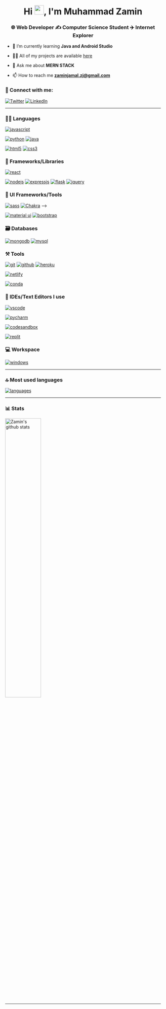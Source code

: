 <!--
**mz-pixel/mz-pixel** is a ✨ _special_ ✨ repository because its `README.md` (this file) appears on your GitHub profile.

Here are some ideas to get you started:

- 🔭 I’m currently working on ...
- 🌱 I’m currently learning ...
- 👯 I’m looking to collaborate on ...
- 🤔 I’m looking for help with ...
- 💬 Ask me about ...
- 📫 How to reach me: ...
- 😄 Pronouns: ...
- ⚡ Fun fact: ...
-->

<h1 align="center">Hi <a href="https://github.com/mz-pixel"><img src="https://raw.githubusercontent.com/MartinHeinz/MartinHeinz/master/wave.gif" width="30"></a>, I'm Muhammad Zamin</h1>
<h3 align="center">🌐 Web Developer ✍️ Computer Science Student ✈️ Internet Explorer</h3>

- 🌱 I’m currently learning **Java and Android Studio**

- 👨‍💻 All of my projects are available [here](https://mzamin.netlify.app/)

- 💬 Ask me about **MERN STACK**

- 📫 How to reach me **zaminjamal.zj@gmail.com**

### 🤝 Connect with me:

<!-- [![Portfolio](https://img.shields.io/badge/Portfolio-000000?style=for-the-badge&logo=Portfolio&logoColor=white)](https://github.com/mz-pixel) -->

[![Twitter](https://img.shields.io/badge/Twitter-1DA1F2?style=for-the-badge&logo=twitter&logoColor=white)](https://twitter.com/zaminjamal)
[![LinkedIn](https://img.shields.io/badge/LinkedIn-0077B5?style=for-the-badge&logo=linkedin&logoColor=white)](https://www.linkedin.com/in/muhammad-zamin-4b4998209/)

---

### 🧑‍💻 Languages

[![javascript](https://img.shields.io/badge/JavaScript-323330?style=for-the-badge&logo=javascript&logoColor=F7DF1E)](https://github.com/mz-pixel)

<!-- [![TypeScript](https://img.shields.io/badge/TypeScript-007ACC?style=for-the-badge&logo=typescript&logoColor=white)](https://github.com/mz-pixel) -->

[![python](https://img.shields.io/badge/Python-FFD43B?style=for-the-badge&logo=python&logoColor=darkgreen)](https://github.com/mz-pixel)
[![java](https://img.shields.io/badge/Java-ED8B00?style=for-the-badge&logo=java&logoColor=white)](https://github.com/mz-pixel)

<!-- [![c++](https://img.shields.io/badge/C%2B%2B-00599C?style=for-the-badge&logo=c%2B%2B&logoColor=white)](https://github.com/mz-pixel) -->

[![html5](https://img.shields.io/badge/HTML5-E34F26?style=for-the-badge&logo=html5&logoColor=white)](https://github.com/mz-pixel)
[![css3](https://img.shields.io/badge/CSS3-1572B6?style=for-the-badge&logo=css3&logoColor=white)](https://github.com/mz-pixel)

<!-- [![plsql](https://img.shields.io/badge/PLSQL-F80000?style=for-the-badge&logo=oracle&logoColor=black)](https://github.com/mz-pixel)
[![sqlite](https://img.shields.io/badge/SQLite-07405E?style=for-the-badge&logo=sqlite&logoColor=white)](https://github.com/mz-pixel) -->

### 🧩 Frameworks/Libraries

[![react](https://img.shields.io/badge/React-20232A?style=for-the-badge&logo=react&logoColor=61DAFB)](https://github.com/mz-pixel)

<!-- [![nextjs](https://img.shields.io/badge/Next-black?style=for-the-badge&logo=next.js&logoColor=white)](https://github.com/mz-pixel) -->

[![nodejs](https://img.shields.io/badge/Node.js-339933?style=for-the-badge&logo=nodedotjs&logoColor=white)](https://github.com/mz-pixel)
[![expressjs](https://img.shields.io/badge/Express.js-000000?style=for-the-badge&logo=express&logoColor=white)](https://github.com/mz-pixel)
[![flask](https://img.shields.io/badge/Flask-000000?style=for-the-badge&logo=flask&logoColor=white)](https://github.com/mz-pixel)
[![jquery](https://img.shields.io/badge/jQuery-0769AD?style=for-the-badge&logo=jquery&logoColor=white)](https://github.com/mz-pixel)

### 💅 UI Frameworks/Tools

[![sass](https://img.shields.io/badge/Sass-CC6699?style=for-the-badge&logo=sass&logoColor=white)](https://github.com/mz-pixel)
[![Chakra](https://img.shields.io/badge/chakra-%234ED1C5.svg?style=for-the-badge&logo=chakraui&logoColor=white)](https://github.com/mz-pixel) -->
<!-- [![Next UI](https://img.shields.io/badge/NextUI-black?style=for-the-badge&logo=next.js&logoColor=white)](https://github.com/mz-pixel) -->

[![material ui](https://img.shields.io/badge/Material%20UI-007FFF?style=for-the-badge&logo=mui&logoColor=white)](https://github.com/mz-pixel)
[![bootstrap](https://img.shields.io/badge/Bootstrap-563D7C?style=for-the-badge&logo=bootstrap&logoColor=white)](https://github.com/mz-pixel)

### 🗃️ Databases

[![mongodb](https://img.shields.io/badge/MongoDB-4EA94B?style=for-the-badge&logo=mongodb&logoColor=white)](https://github.com/mz-pixel)
[![mysql](https://img.shields.io/badge/MySQL-005C84?style=for-the-badge&logo=mysql&logoColor=white)](https://github.com/mz-pixel)

### ⚒️ Tools

[![git](https://img.shields.io/badge/GIT-E44C30?style=for-the-badge&logo=git&logoColor=white)](https://github.com/mz-pixel)
[![github](https://img.shields.io/badge/GitHub-100000?style=for-the-badge&logo=github&logoColor=white)](https://github.com/mz-pixel)
[![heroku](https://img.shields.io/badge/Heroku-430098?style=for-the-badge&logo=heroku&logoColor=white)](https://github.com/mz-pixel)

<!--[![firebase](https://img.shields.io/badge/firebase-ffca28?style=for-the-badge&logo=firebase&logoColor=black)](https://github.com/mz-pixel) -->
[![netlify](https://img.shields.io/badge/Netlify-00C7B7?style=for-the-badge&logo=netlify&logoColor=white)](https://github.com/mz-pixel)
<!-- [![Vercel](https://img.shields.io/badge/vercel-%23000000.svg?style=for-the-badge&logo=vercel&logoColor=white)](https://github.com/mz-pixel) -->

<!-- [![postman](https://img.shields.io/badge/Postman-FF6C37?style=for-the-badge&logo=Postman&logoColor=white)](https://github.com/mz-pixel)
[![docker](https://img.shields.io/badge/Docker-2CA5E0?style=for-the-badge&logo=docker&logoColor=white)](https://github.com/mz-pixel)
[![twilio](https://img.shields.io/badge/Twilio-F22F46?style=for-the-badge&logo=Twilio&logoColor=white)](https://github.com/mz-pixel)
[![Yarn](https://img.shields.io/badge/yarn-%232C8EBB.svg?style=for-the-badge&logo=yarn&logoColor=white)](https://github.com/mz-pixel)
[![pypi](https://img.shields.io/badge/pypi-3775A9?style=for-the-badge&logo=pypi&logoColor=white)](https://github.com/mz-pixel) -->

[![conda](https://img.shields.io/badge/conda-342B029.svg?&style=for-the-badge&logo=anaconda&logoColor=white)](https://github.com/mz-pixel)

<!-- [![gitkraken](https://img.shields.io/badge/GitKraken-179287?style=for-the-badge&logo=GitKraken&logoColor=white)](https://github.com/mz-pixel) -->

### 🧠 IDEs/Text Editors I use

[![vscode](https://img.shields.io/badge/Visual_Studio_Code-0078D4?style=for-the-badge&logo=visual%20studio%20code&logoColor=white)](https://github.com/mz-pixel)

<!-- [![webstorm](https://img.shields.io/badge/WebStorm-000000?style=for-the-badge&logo=WebStorm&logoColor=white)](https://github.com/mz-pixel) -->

[![pycharm](https://img.shields.io/badge/PyCharm-000000.svg?&style=for-the-badge&logo=PyCharm&logoColor=white)](https://github.com/mz-pixel)

<!-- [![intellijidea](https://img.shields.io/badge/IntelliJIDEA-000000.svg?style=for-the-badge&logo=intellij-idea&logoColor=white)](https://github.com/mz-pixel) -->

[![codesandbox](https://img.shields.io/badge/Codesandbox-000000?style=for-the-badge&logo=CodeSandbox&logoColor=white)](https://github.com/mz-pixel)

<!-- [![notepad++](https://img.shields.io/badge/Notepad++-90E59A.svg?style=for-the-badge&logo=notepad%2B%2B&logoColor=black)](https://github.com/mz-pixel) -->

[![replit](https://img.shields.io/badge/replit-667881?style=for-the-badge&logo=replit&logoColor=white)](https://github.com/mz-pixel)

### 💻 Workspace

<!-- [![Linux](https://img.shields.io/badge/Pop!_OS-48B9C7?style=for-the-badge&logo=Pop!_OS&logoColor=white)](https://github.com/mz-pixel) -->

[![windows](https://img.shields.io/badge/Windows-0078D6?style=for-the-badge&logo=windows&logoColor=white)](https://github.com/mz-pixel)

---

### 🔝 Most used languages

<a href="https://github.com/mz-pixel">
<img alt="languages" src="https://github-readme-stats.vercel.app/api/top-langs/?username=mz-pixel&theme=github_dark&hide_border=true&hide=Jupyter%20Notebook,css,html,scss&layout=compact" />
</a>

---
### 📊 Stats

<a href="https://github.com/mz-pixel">
<img src="https://github-readme-stats.vercel.app/api?username=mz-pixel&bg_color=30,e96443,904e95&title_color=fff&text_color=fff&rank_icon=github" alt="Zamin's github stats" width="48%" >
</a>

<!-- [![Leetcode Stats](https://leetcard.jacoblin.cool/MuhammadZamin)](https://leetcode.com/MuhammadZamin/) -->
<!-- 
![Zamin's GitHub stats](https://github-readme-stats.vercel.app/api?username=mz-pixel&bg_color=30,e96443,904e95&title_color=fff&text_color=fff&rank_icon=github) -->

<!-- <a href="https://github.com/mz-pixel">
<img src="https://github-readme-streak-stats.herokuapp.com/?user=mz-pixel&theme=github_dark&hide_border=true" alt="Zamin's github streak" width="48%" >
</a> -->


<!-- [![Zamin's wakatime stats](https://github-readme-stats.vercel.app/api/wakatime?username=@muhammadz&theme=github_dark&hide_border=true&v=2)](https://wakatime.com/@muhammadz) -->


---

<!--
<details>
  <summary>🧑‍🔬 This week I did</summary>
   -->



<!--
[![Zamin's wakatime stats](https://wakatime.com/share/@muhammadz/a30fad49-c2ac-41ce-9f81-5a06c1eb0612.svg)](https://github.com/anuraghazra/github-readme-stats) -->

<!-- </details> -->

<!--[![visitors](https://visitor-badge.laobi.icu/badge?page_id=mz-pixel.mz-pixel)](https://github.com/mz-pixel) -->
